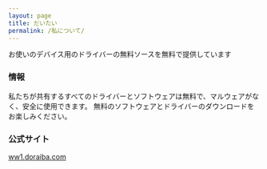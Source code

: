 ```yaml
---
layout: page
title: だいたい
permalink: /私について/
---
```


お使いのデバイス用のドライバーの無料ソースを無料で提供しています

### 情報

私たちが共有するすべてのドライバーとソフトウェアは無料で、マルウェアがなく、安全に使用できます。 無料のソフトウェアとドライバーのダウンロードをお楽しみください。

### 公式サイト

[ww1.doraiba.com](ww1.doraiba.com)
